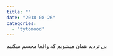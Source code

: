 ```yaml
---
title: ""
date: "2018-08-26"
categories: 
  - "tytomood"
---
```


بی تردید همان میشویم که واقعا مجسم میکنیم
